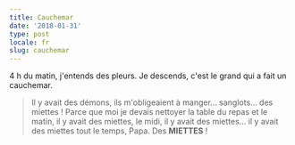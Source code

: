 ```yaml
---
title: Cauchemar
date: '2018-01-31'
type: post
locale: fr
slug: cauchemar
---
```


4 h du matin, j'entends des pleurs. Je descends, c'est le grand qui a fait un cauchemar.

<!-- more -->

> Il y avait des démons, ils m'obligeaient à manger… sanglots… des miettes ! Parce que moi je devais nettoyer la table du repas et le matin, il y avait des miettes, le midi, il y avait des miettes… il y avait des miettes tout le temps, Papa. Des **MIETTES** !
